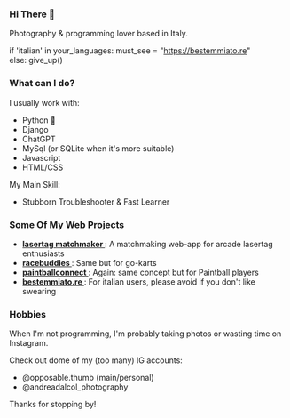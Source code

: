 ### Hi There 👋

Photography & programming lover based in Italy.

  if 'italian' in your_languages:
      must_see = "https://bestemmiato.re"    
  else:
      give_up()

### What can I do?

I usually work with:

- Python 🐍
- Django
- ChatGPT
- MySql (or SQLite when it's more suitable)
- Javascript
- HTML/CSS

My Main Skill: 
- Stubborn Troubleshooter & Fast Learner

### Some Of My Web Projects

- **[ lasertag matchmaker ](https://racebuddies.site)**: A matchmaking web-app for arcade lasertag enthusiasts
- **[ racebuddies ](https://racebuddies.site)**: Same but for go-karts
- **[ paintballconnect ](https://racebuddies.site)**: Again: same concept but for Paintball players
- **[ bestemmiato.re ](https://bestemmiato.re)**: For italian users, please avoid if you don't like swearing

### Hobbies

When I'm not programming, I'm probably taking photos or wasting time on Instagram.

Check out dome of my (too many) IG accounts:
- @opposable.thumb (main/personal)
- @andreadalcol_photography

Thanks for stopping by!
